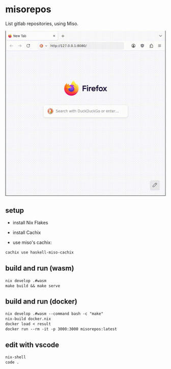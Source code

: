 # misorepos

List gitlab repositories, using Miso.

![](demo-misorepos.gif)

## setup

- install Nix Flakes

- install Cachix

- use miso's cachix:

```sh
cachix use haskell-miso-cachix
```

## build and run (wasm)

```
nix develop .#wasm
make build && make serve
```

## build and run (docker)

```
nix develop .#wasm --command bash -c "make"
nix-build docker.nix
docker load < result
docker run --rm -it -p 3000:3000 misorepos:latest
```

## edit with vscode

```
nix-shell
code .
```

